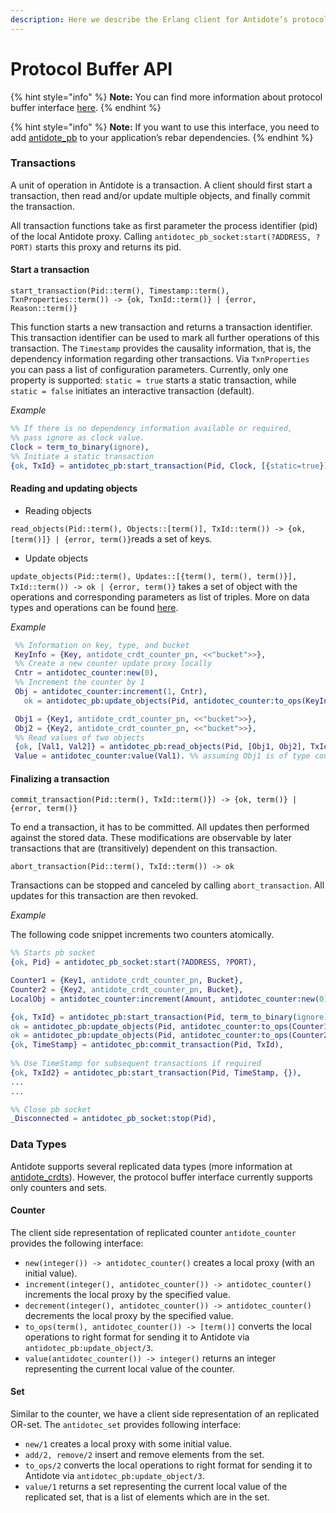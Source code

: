```yaml
---
description: Here we describe the Erlang client for Antidote’s protocol buffer interface.
---
```


# Protocol Buffer API

{% hint style="info" %}
**Note:** You can find more information about protocol buffer interface [here](https://developers.google.com/protocol-buffers/).
{% endhint %}

{% hint style="info" %}
**Note:** If you want to use this interface, you need to add [antidote\_pb](https://github.com/SyncFree/antidote_pb) to your application’s rebar dependencies.
{% endhint %}

### Transactions <a id="transactions"></a>

A unit of operation in Antidote is a transaction. A client should first start a transaction, then read and/or update multiple objects, and finally commit the transaction.

All transaction functions take as first parameter the process identifier \(pid\) of the local Antidote proxy. Calling `antidotec_pb_socket:start(?ADDRESS, ?PORT)` starts this proxy and returns its pid.

#### Start a transaction <a id="start-a-transaction"></a>

`start_transaction(Pid::term(), Timestamp::term(), TxnProperties::term()) -> {ok, TxnId::term()} | {error, Reason::term()}`

This function starts a new transaction and returns a transaction identifier. This transaction identifier can be used to mark all further operations of this transaction. The `Timestamp` provides the causality information, that is, the dependency information regarding other transactions. Via `TxnProperties` you can pass a list of configuration parameters. Currently, only one property is supported: `static = true` starts a static transaction, while `static = false` initiates an interactive transaction \(default\).

_Example_

```erlang
%% If there is no dependency information available or required, 
%% pass ignore as clock value.
Clock = term_to_binary(ignore),
%% Initiate a static transaction
{ok, TxId} = antidotec_pb:start_transaction(Pid, Clock, [{static=true}]). 
```

#### Reading and updating objects <a id="reading-and-updating-objects"></a>

* Reading objects

`read_objects(Pid::term(), Objects::[term()], TxId::term()) -> {ok, [term()]} | {error, term()}`reads a set of keys.

* Update objects

`update_objects(Pid::term(), Updates::[{term(), term(), term()}], TxId::term()) -> ok | {error, term()}` takes a set of object with the operations and corresponding parameters as list of triples. More on data types and operations can be found [here](https://antidotedb.gitbook.io/documentation/api/protocol-buffer-api#pb_datatypes).

_Example_

```erlang
 %% Information on key, type, and bucket
 KeyInfo = {Key, antidote_crdt_counter_pn, <<"bucket">>},
 %% Create a new counter update proxy locally
 Cntr = antidotec_counter:new(0),
 %% Increment the counter by 1
 Obj = antidotec_counter:increment(1, Cntr),
   ok = antidotec_pb:update_objects(Pid, antidotec_counter:to_ops(KeyInfor, Obj), TxId).

 Obj1 = {Key1, antidote_crdt_counter_pn, <<"bucket">>},
 Obj2 = {Key2, antidote_crdt_counter_pn, <<"bucket">>},
 %% Read values of two objects
 {ok, [Val1, Val2]} = antidotec_pb:read_objects(Pid, [Obj1, Obj2], TxId),
 Value = antidotec_counter:value(Val1). %% assuming Obj1 is of type counter
```

#### Finalizing a transaction <a id="finalizing-a-transaction"></a>

`commit_transaction(Pid::term(), TxId::term()}) -> {ok, term()} | {error, term()}`

To end a transaction, it has to be committed. All updates then performed against the stored data. These modifications are observable by later transactions that are \(transitively\) dependent on this transaction.

`abort_transaction(Pid::term(), TxId::term()) -> ok`

 Transactions can be stopped and canceled by calling `abort_transaction`. All updates for this transaction are then revoked.

_Example_

 The following code snippet increments two counters atomically.

```erlang
%% Starts pb socket
{ok, Pid} = antidotec_pb_socket:start(?ADDRESS, ?PORT),

Counter1 = {Key1, antidote_crdt_counter_pn, Bucket},
Counter2 = {Key2, antidote_crdt_counter_pn, Bucket},
LocalObj = antidotec_counter:increment(Amount, antidotec_counter:new(0)),

{ok, TxId} = antidotec_pb:start_transaction(Pid, term_to_binary(ignore), {}),
ok = antidotec_pb:update_objects(Pid, antidotec_counter:to_ops(Counter1, LocalObj),TxId),
ok = antidotec_pb:update_objects(Pid, antidotec_counter:to_ops(Counter2, LocalObj),TxId),
{ok, TimeStamp} = antidotec_pb:commit_transaction(Pid, TxId),
    
%% Use TimeStamp for subsequent transactions if required
{ok, TxId2} = antidotec_pb:start_transaction(Pid, TimeStamp, {}),
...
...

%% Close pb socket
_Disconnected = antidotec_pb_socket:stop(Pid),
```

### Data Types <a id="pb_datatypes"></a>

 Antidote supports several replicated data types \(more information at [antidote\_crdts](https://github.com/SyncFree/antidote_crdt)\). However, the protocol buffer interface currently supports only counters and sets.

#### Counter <a id="counter"></a>

The client side representation of replicated counter `antidote_counter` provides the following interface:

* `new(integer()) -> antidotec_counter()` creates a local proxy \(with an initial value\).
* `increment(integer(), antidotec_counter()) -> antidotec_counter()` increments the local proxy by the specified value.
* `decrement(integer(), antidotec_counter()) -> antidotec_counter()` decrements the local proxy by the specified value.
* `to_ops(term(), antidotec_counter()) -> [term()]` converts the local operations to right format for sending it to Antidote via `antidotec_pb:update_object/3`.
* `value(antidotec_counter()) -> integer()` returns an integer representing the current local value of the counter.

#### Set <a id="set"></a>

Similar to the counter, we have a client side representation of an replicated OR-set. The `antidotec_set` provides following interface:

* `new/1` creates a local proxy with some initial value.
* `add/2, remove/2` insert and remove elements from the set.
* `to_ops/2` converts the local operations to right format for sending it to Antidote via `antidotec_pb:update_object/3`.
* `value/1` returns a set representing the current local value of the replicated set, that is a list of elements which are in the set.

